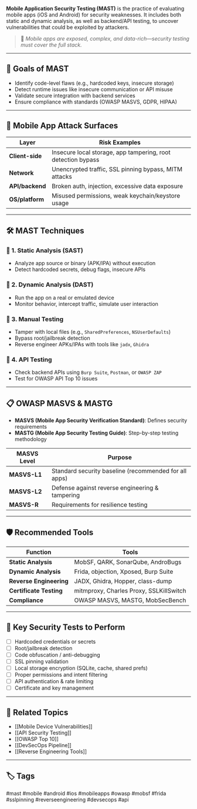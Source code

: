 **Mobile Application Security Testing (MAST)** is the practice of evaluating mobile apps (iOS and Android) for security weaknesses. It includes both static and dynamic analysis, as well as backend/API testing, to uncover vulnerabilities that could be exploited by attackers.

> 🧠 *Mobile apps are exposed, complex, and data-rich—security testing must cover the full stack.*

---

## 🎯 Goals of MAST

- Identify code-level flaws (e.g., hardcoded keys, insecure storage)
- Detect runtime issues like insecure communication or API misuse
- Validate secure integration with backend services
- Ensure compliance with standards (OWASP MASVS, GDPR, HIPAA)

---

## 🧱 Mobile App Attack Surfaces

| Layer             | Risk Examples                                        |
|-------------------|------------------------------------------------------|
| **Client-side**    | Insecure local storage, app tampering, root detection bypass |
| **Network**        | Unencrypted traffic, SSL pinning bypass, MITM attacks |
| **API/backend**    | Broken auth, injection, excessive data exposure      |
| **OS/platform**    | Misused permissions, weak keychain/keystore usage    |

---

## 🛠 MAST Techniques

### 🧬 1. **Static Analysis (SAST)**

- Analyze app source or binary (APK/IPA) without execution
- Detect hardcoded secrets, debug flags, insecure APIs

### 🚦 2. **Dynamic Analysis (DAST)**

- Run the app on a real or emulated device
- Monitor behavior, intercept traffic, simulate user interaction

### 🔬 3. **Manual Testing**

- Tamper with local files (e.g., `SharedPreferences`, `NSUserDefaults`)
- Bypass root/jailbreak detection
- Reverse engineer APKs/IPAs with tools like `jadx`, `Ghidra`

### 🧪 4. **API Testing**

- Check backend APIs using `Burp Suite`, `Postman`, or `OWASP ZAP`
- Test for OWASP API Top 10 issues

---

## 📋 OWASP MASVS & MASTG

- **MASVS (Mobile App Security Verification Standard)**: Defines security requirements
- **MASTG (Mobile App Security Testing Guide)**: Step-by-step testing methodology

| MASVS Level | Purpose                                   |
|-------------|-------------------------------------------|
| **MASVS-L1**| Standard security baseline (recommended for all apps) |
| **MASVS-L2**| Defense against reverse engineering & tampering |
| **MASVS-R** | Requirements for resilience testing       |

---

## 🛡 Recommended Tools

| Function         | Tools                                      |
|------------------|--------------------------------------------|
| **Static Analysis** | MobSF, QARK, SonarQube, AndroBugs        |
| **Dynamic Analysis** | Frida, objection, Xposed, Burp Suite     |
| **Reverse Engineering** | JADX, Ghidra, Hopper, class-dump     |
| **Certificate Testing** | mitmproxy, Charles Proxy, SSLKillSwitch |
| **Compliance**     | OWASP MASVS, MASTG, MobSecBench          |

---

## 🔐 Key Security Tests to Perform

- [ ] Hardcoded credentials or secrets
- [ ] Root/jailbreak detection
- [ ] Code obfuscation / anti-debugging
- [ ] SSL pinning validation
- [ ] Local storage encryption (SQLite, cache, shared prefs)
- [ ] Proper permissions and intent filtering
- [ ] API authentication & rate limiting
- [ ] Certificate and key management

---

## 🧩 Related Topics

- [[Mobile Device Vulnerabilities]]
- [[API Security Testing]]
- [[OWASP Top 10]]
- [[DevSecOps Pipeline]]
- [[Reverse Engineering Tools]]

---

## 🏷 Tags

#mast #mobile #android #ios #mobileapps #owasp #mobsf #frida #sslpinning #reverseengineering #devsecops #api

